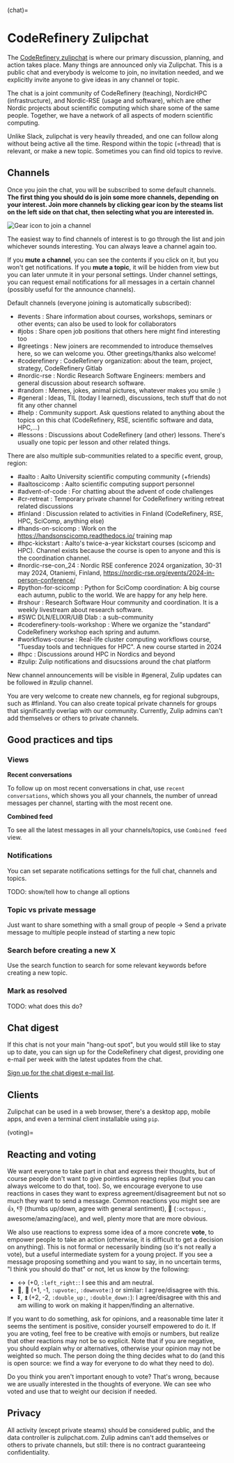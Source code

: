 
(chat)=
# CodeRefinery Zulipchat

The [CodeRefinery zulipchat](https://coderefinery.zulipchat.com) is
where our primary discussion, planning, and action takes place.  Many
things are announced only via Zulipchat.  This is a public chat and
everybody is welcome to join, no invitation needed, and we explicitly
invite anyone to give ideas in any channel or topic.

The chat is a joint community of CodeRefinery (teaching), NordicHPC
(infrastructure), and Nordic-RSE (usage and software), which are other
Nordic projects about scientific computing which share some of the
same people. Together, we have a network of all aspects of modern
scientific computing.

Unlike Slack, zulipchat is very heavily threaded, and one can follow along without being active all the time.  Respond within the
topic (=thread) that is relevant, or make a new topic.  Sometimes you
can find old topics to revive.  


## Channels

Once you join the chat, you will be subscribed to some default
channels.  **The first thing you
should do is join some more channels, depending on your interest.  Join
more channels by clicking gear icon by the steams list on the left side
on that chat, then selecting what you are interested in.**

![Gear icon to join a channel](img/chat--join-stream.png)

The easiest way to find channels of interest is to go through the list and join whichever sounds interesting. You can always leave a channel again too.

If you **mute a channel**, you can see the contents if you click on it,
but you won't get notifications.  If you **mute a topic**, it will be
hidden from view but you can later unmute it in your personal
settings.  Under channel settings, you can request email notifications
for all messages in a certain channel (possibly useful for the announce channels).

Default channels (everyone joining is automatically subscribed):


- #events : Share information about courses, workshops, seminars or other events; can also be used to look for collaborators 
- #jobs : Share open job positions that others here might find interesting too 
- #greetings : New joiners are recommended to introduce themselves here, so we can welcome you. Other greetings/thanks also welcome! 
- #coderefinery : CodeRefinery organization: about the team, project, strategy, CodeRefinery Gitlab 
- #nordic-rse : Nordic Research Software Engineers: members and general discussion about research software.
- #random : Memes, jokes, animal pictures, whatever makes you smile :) 
- #general : Ideas, TIL (today I learned), discussions, tech stuff that do not fit any other channel 
- #help : Community support. Ask questions related to anything about the topics on this chat (CodeRefinery, RSE, scientific software and data, HPC,...) 
- #lessons :  Discussions about CodeRefinery (and other) lessons. There's usually one topic per lesson and other related things. 


There are also multiple sub-communities related to a specific event, group, region: 

- #aalto : Aalto University scientific computing community (+friends)                                                                    
- #aaltoscicomp : Aalto scientific computing support personnel                                                                                  
- #advent-of-code : For chatting about the advent of code challenges                                                                              
- #cr-retreat : Temporary private channel for CodeRefinery writing retreat related discussions                                                
- #finland : Discussion related to activities in Finland (CodeRefinery, RSE, HPC, SciComp, anything else)                                  
- #hands-on-scicomp : Work on the https://handsonscicomp.readthedocs.io/ training map                                                               
- #hpc-kickstart : Aalto's twice-a-year kickstart courses (scicomp and HPC). Channel exists because the course is open to anyone and this is the coordination channel.                                                                             
- #nordic-rse-con_24 : Nordic RSE conference 2024 organization, 30-31 may 2024, Otaniemi, Finland, https://nordic-rse.org/events/2024-in-person-conference/     
- #python-for-scicomp : Python for SciComp coordination: A big course each autumn, public to the world. We are happy for any help here.               
- #rshour : Research Software Hour community and coordination. It is a weekly livestream about research software.                         
- #SWC DLN/ELIXIR/UiB Dlab : a sub-community                                                                                                                    
- #coderefinery-tools-workshop : Where we organize the "standard" CodeRefinery workshop each spring and autumn.                                   
- #workflows-course : Real-life cluster computing workflows course, "Tuesday tools and techniques for HPC". A new course started in 2024                    
- #hpc : Discussions around HPC in Nordics and beyond
- #zulip: Zulip notifications and disucssions around the chat platform

New channel announcements will be visible in #general, Zulip updates can be followed in #zulip channel.

You are very welcome to create new channels, eg for regional subgroups, such as #finland. 
You can also create topical private channels for groups that significantly
overlap with our community.  Currently, Zulip admins can't add
themselves or others to private channels.

## Good practices and tips

### Views

**Recent conversations**

To follow up on most recent conversations in chat, use `recent conversations`, which shows you all your channels, the number of unread messages per channel, starting with the most recent one.

**Combined feed**

To see all the latest messages in all your channels/topics, use `Combined feed` view.

### Notifications

You can set separate notifications settings for the full chat, channels and topics. 

TODO: show/tell how to change all options

### Topic vs private message

Just want to share something with a small group of people -> Send a private message to multiple people instead of starting a new topic

### Search before creating a new X

Use the search function to search for some relevant keywords before creating a new topic.

### Mark as resolved

TODO: what does this do?


## Chat digest

If this chat is not your main "hang-out spot", but you would still like to stay up to date, you can sign up for the CodeRefinery chat digest, providing one e-mail per week with the latest updates from the chat.

[Sign up for the chat digest e-mail list](https://postit.csc.fi/sympa/subscribe/coderefinery-team).

## Clients

Zulipchat can be used in a web browser, there's a desktop app, mobile
apps, and even a terminal client installable using ``pip``.



(voting)=

## Reacting and voting

We want everyone to take part in chat and express their thoughts, but
of course people don't want to give pointless agreeing replies (but
you can always welcome to do that, too).  So, we encourage everyone to use reactions in cases they want to express agreement/disagreement but not so much they want to send a message.  Common reactions you might see are 👍, 👎 (thumbs up/down, agree with general sentiment), 🐙 (`:octopus:`, awesome/amazing/ace), and well, plenty more that are more obvious.

We also use reactions to express some idea of a more concrete
**vote**, to empower people to take an action (otherwise, it is
difficult to get a decision on anything).  This is not formal or
necessarily binding (so it's not really a vote), but a useful
intermediate system for a young project.  If you see a message
proposing something and you want to say, in no uncertain terms, "I
think you should do that" or not, let us know by the following:

* ↔️ (+0, `:left_right:`: I see this and am neutral.
* 🔼, 🔽 (+1, -1, `:upvote:`, `:downvote:`) or similar: I
   agree/disagree with this.
* ⏬, ⏫ (+2, -2, `:double_up:`, `:double_down:`): I agree/disagree
   with this and am willing to work on making it happen/finding an
   alternative.

If you want to do something, ask for opinions, and a reasonable time
later it seems the sentiment is positive, consider yourself empowered
to do it.  If you are voting, feel free to be creative with emojis or
numbers, but realize that other reactions may not be so explicit.  Note that if you are negative, you should explain why or alternatives, otherwise your opinion may not be weighted so much.  The person doing the thing decides what to do (and this is open source: we find a way for everyone to do what they need to do).

Do you think you aren't important enough to vote?  That's wrong,
because we are usually interested in the thoughts of everyone.  We
can see who voted and use that to weight our decision if needed.



## Privacy

All activity (except private steams) should be considered public, and
the data controller is zulipchat.com.  Zulip admins can't add
themselves or others to private channels, but still: there is no
contract guaranteeing confidentiality.
